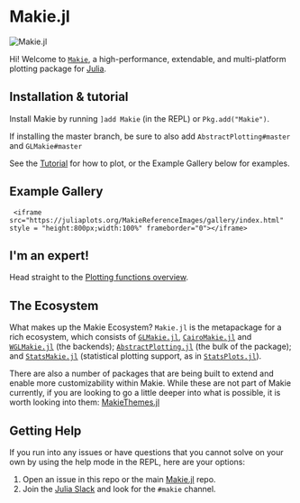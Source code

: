 # Makie.jl

![Makie.jl](assets/logo.png)

Hi! Welcome to [`Makie`](https://github.com/JuliaPlots/Makie.jl/), a high-performance, extendable, and multi-platform plotting package for [Julia](https://julialang.org/).

## Installation & tutorial

Install Makie by running `]add Makie` (in the REPL) or `Pkg.add("Makie")`.  

If installing the master branch, be sure to also add `AbstractPlotting#master` and `GLMakie#master`

See the [Tutorial](@ref) for how to plot, or the Example Gallery below for examples.

## Example Gallery

```@raw html
 <iframe src="https://juliaplots.org/MakieReferenceImages/gallery/index.html" style = "height:800px;width:100%" frameborder="0"></iframe>
```

## I'm an expert!

Head straight to the [Plotting functions overview](@ref).

## The Ecosystem

What makes up the Makie Ecosystem? `Makie.jl` is the metapackage for a rich ecosystem, which consists of [`GLMakie.jl`](https://github.com/JuliaPlots/GLMakie.jl), [`CairoMakie.jl`](https://github.com/JuliaPlots/CairoMakie.jl) and [`WGLMakie.jl`](https://github.com/JuliaPlots/WGLMakie.jl) (the backends); [`AbstractPlotting.jl`](https://github.com/JuliaPlots/AbstractPlotting.jl) (the bulk of the package); and [`StatsMakie.jl`](https://github.com/JuliaPlots/StatsMakie.jl) (statistical plotting support, as in [`StatsPlots.jl`](https://github.com/JuliaPlots/StatsPlots.jl)).

There are also a number of packages that are being built to extend and enable more customizability within Makie. While these are not part of Makie currently, if you are looking to go a little deeper into what is possible, it is worth looking into them: [MakieThemes.jl](https://github.com/JuliaPlots/MakieThemes.jl)

## Getting Help

If you run into any issues or have questions that you cannot solve on your own by using the help mode in the REPL, here are your options:

1) Open an issue in this repo or the main [Makie.jl](https://github.com/JuliaPlots/Makie.jl) repo.
2) Join the [Julia Slack](https://slackinvite.julialang.org) and look for the `#makie` channel.
